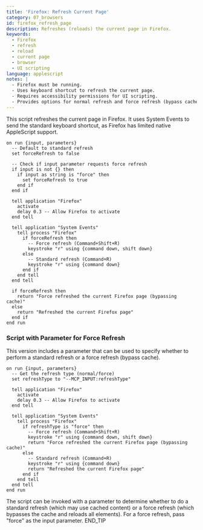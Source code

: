 ```yaml
---
title: 'Firefox: Refresh Current Page'
category: 07_browsers
id: firefox_refresh_page
description: Refreshes (reloads) the current page in Firefox.
keywords:
  - Firefox
  - refresh
  - reload
  - current page
  - browser
  - UI scripting
language: applescript
notes: |
  - Firefox must be running.
  - Uses keyboard shortcut to refresh the current page.
  - Requires accessibility permissions for UI scripting.
  - Provides options for normal refresh and force refresh (bypass cache).
---
```


This script refreshes the current page in Firefox. It uses System Events to send the standard keyboard shortcut, as Firefox has limited native AppleScript support.

```applescript
on run {input, parameters}
  -- Default to standard refresh
  set forceRefresh to false
  
  -- Check if input parameter requests force refresh
  if input is not {} then
    if input as string is "force" then
      set forceRefresh to true
    end if
  end if
  
  tell application "Firefox"
    activate
    delay 0.3 -- Allow Firefox to activate
  end tell
  
  tell application "System Events"
    tell process "Firefox"
      if forceRefresh then
        -- Force refresh (Command+Shift+R)
        keystroke "r" using {command down, shift down}
      else
        -- Standard refresh (Command+R)
        keystroke "r" using {command down}
      end if
    end tell
  end tell
  
  if forceRefresh then
    return "Force refreshed the current Firefox page (bypassing cache)"
  else
    return "Refreshed the current Firefox page"
  end if
end run
```

### Script with Parameter for Force Refresh

This version includes a parameter that can be used to specify whether to perform a standard refresh or a force refresh (bypass cache).

```applescript
on run {input, parameters}
  -- Get the refresh type (normal/force)
  set refreshType to "--MCP_INPUT:refreshType"
  
  tell application "Firefox"
    activate
    delay 0.3 -- Allow Firefox to activate
  end tell
  
  tell application "System Events"
    tell process "Firefox"
      if refreshType is "force" then
        -- Force refresh (Command+Shift+R)
        keystroke "r" using {command down, shift down}
        return "Force refreshed the current Firefox page (bypassing cache)"
      else
        -- Standard refresh (Command+R)
        keystroke "r" using {command down}
        return "Refreshed the current Firefox page"
      end if
    end tell
  end tell
end run
```

The script can be invoked with a parameter to determine whether to do a standard refresh (which may use cached content) or a force refresh (which bypasses the cache and reloads all elements). For a force refresh, pass "force" as the input parameter.
END_TIP
